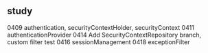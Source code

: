 ## study
0409 authentication, securityContextHolder, securityContext
0411 authenticationProvider
0414 Add SecurityContextRepository branch, custom filter test
0416 sessionManagement
0418 exceptionFilter

